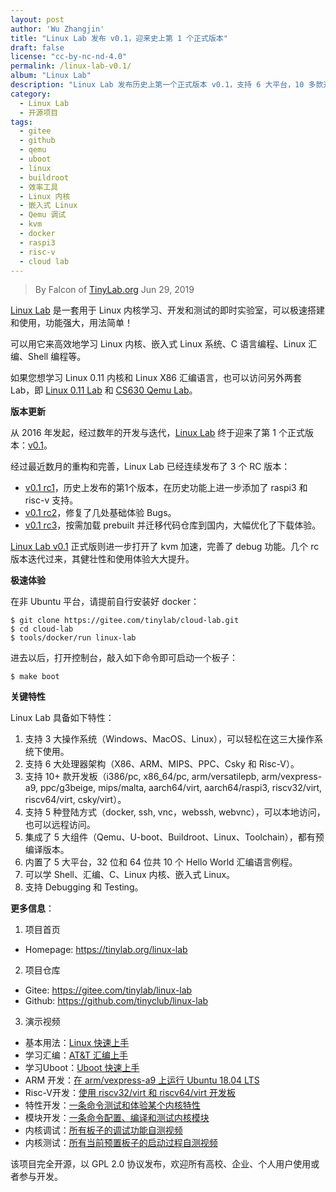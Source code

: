 ```yaml
---
layout: post
author: 'Wu Zhangjin'
title: "Linux Lab 发布 v0.1，迎来史上第 1 个正式版本"
draft: false
license: "cc-by-nc-nd-4.0"
permalink: /linux-lab-v0.1/
album: "Linux Lab"
description: "Linux Lab 发布历史上第一个正式版本 v0.1，支持 6 大平台，10 多款开发板，功能强大实用，是学习 Linux 内核和嵌入式 Linux 系统的极佳效率工具。"
category:
  - Linux Lab
  - 开源项目
tags:
  - gitee
  - github
  - qemu
  - uboot
  - linux
  - buildroot
  - 效率工具
  - Linux 内核
  - 嵌入式 Linux
  - Qemu 调试
  - kvm
  - docker
  - raspi3
  - risc-v
  - cloud lab
---
```


> By Falcon of [TinyLab.org][1]
> Jun 29, 2019

[Linux Lab](/linux-lab) 是一套用于 Linux 内核学习、开发和测试的即时实验室，可以极速搭建和使用，功能强大，用法简单！

可以用它来高效地学习 Linux 内核、嵌入式 Linux 系统、C 语言编程、Linux 汇编、Shell 编程等。

如果您想学习 Linux 0.11 内核和 Linux X86 汇编语言，也可以访问另外两套 Lab，即 [Linux 0.11 Lab](/linux-0.11-lab) 和 [CS630 Qemu Lab](/cs630-qemu-lab)。

**版本更新**

从 2016 年发起，经过数年的开发与迭代，[Linux Lab](/linux-lab) 终于迎来了第 1 个正式版本：[v0.1](https://gitee.com/tinylab/linux-lab/tree/v0.1/)。

经过最近数月的重构和完善，Linux Lab 已经连续发布了 3 个 RC 版本：

* [v0.1 rc1](/linux-lab-v0.1-rc1)，历史上发布的第1个版本，在历史功能上进一步添加了 raspi3 和 risc-v 支持。
* [v0.1 rc2](/linux-lab-v0.1-rc2)，修复了几处基础体验 Bugs。
* [v0.1 rc3](/linux-lab-v0.1-rc3)，按需加载 prebuilt 并迁移代码仓库到国内，大幅优化了下载体验。

[Linux Lab v0.1](https://gitee.com/tinylab/linux-lab/tree/v0.1/) 正式版则进一步打开了 kvm 加速，完善了 debug 功能。几个 rc 版本迭代过来，其健壮性和使用体验大大提升。

**极速体验**

在非 Ubuntu 平台，请提前自行安装好 docker：

    $ git clone https://gitee.com/tinylab/cloud-lab.git
    $ cd cloud-lab
    $ tools/docker/run linux-lab

进去以后，打开控制台，敲入如下命令即可启动一个板子：

    $ make boot

**关键特性**

Linux Lab 具备如下特性：

1. 支持 3 大操作系统（Windows、MacOS、Linux），可以轻松在这三大操作系统下使用。
2. 支持 6 大处理器架构（X86、ARM、MIPS、PPC、Csky 和 Risc-V）。
3. 支持 10+ 款开发板（i386/pc, x86_64/pc, arm/versatilepb, arm/vexpress-a9, ppc/g3beige, mips/malta, aarch64/virt, aarch64/raspi3, riscv32/virt, riscv64/virt, csky/virt）。
4. 支持 5 种登陆方式（docker, ssh, vnc，webssh, webvnc），可以本地访问，也可以远程访问。
5. 集成了 5 大组件（Qemu、U-boot、Buildroot、Linux、Toolchain），都有预编译版本。
6. 内置了 5 大平台，32 位和 64 位共 10 个 Hello World 汇编语言例程。
7. 可以学 Shell、汇编、C、Linux 内核、嵌入式 Linux。
8. 支持 Debugging 和 Testing。

**更多信息**：

1. 项目首页
  - Homepage: <https://tinylab.org/linux-lab>

2. 项目仓库
  - Gitee: <https://gitee.com/tinylab/linux-lab>
  - Github:  <https://github.com/tinyclub/linux-lab>

3. 演示视频
  - 基本用法：[Linux 快速上手](http://showterm.io/6fb264246580281d372c6)
  - 学习汇编：[AT&T 汇编上手](http://showterm.io/0f0c2a6e754702a429269)
  - 学习Uboot：[Uboot 快速上手](http://showterm.io/11f5ae44b211b56a5d267)
  - ARM 开发：[在 arm/vexpress-a9 上运行 Ubuntu 18.04 LTS](http://showterm.io/c351abb6b1967859b7061)
  - Risc-V开发：[使用 riscv32/virt 和 riscv64/virt 开发板](http://showterm.io/37ce75e5f067be2cc017f)
  - 特性开发：[一条命令测试和体验某个内核特性](http://showterm.io/7edd2e51e291eeca59018)
  - 模块开发：[一条命令配置、编译和测试内核模块](http://showterm.io/26b78172aa926a316668d)
  - 内核调试：[所有板子的调试功能自测视频](http://showterm.io/0255c6a8b7d16dc116cbe)
  - 内核测试：[所有当前预置板子的启动过程自测视频](http://showterm.io/8cd2babf19e0e4f90897e)


该项目完全开源，以 GPL 2.0 协议发布，欢迎所有高校、企业、个人用户使用或者参与开发。

[1]: https://tinylab.org/

